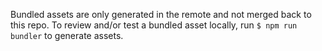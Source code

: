 Bundled assets are only generated in the remote and not merged back to this repo. To review and/or test a bundled asset locally, run `$ npm run bundler` to generate assets.
